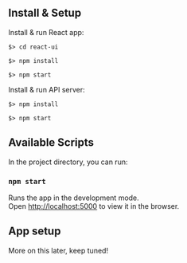 ## Install & Setup

Install & run React app:

```
$> cd react-ui

$> npm install

$> npm start
```

Install & run API server:

```
$> npm install

$> npm start
```

## Available Scripts

In the project directory, you can run:

### `npm start`

Runs the app in the development mode.<br>
Open [http://localhost:5000](http://localhost:5000) to view it in the browser.

## App setup

More on this later, keep tuned!
